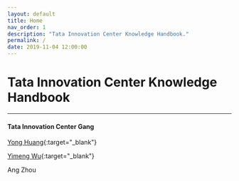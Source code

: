 ```yaml
---
layout: default
title: Home
nav_order: 1
description: "Tata Innovation Center Knowledge Handbook."
permalink: /
date: 2019-11-04 12:00:00
---
```


# Tata Innovation Center Knowledge Handbook

---


#### Tata Innovation Center Gang

[Yong Huang](https://yonglhuang.com){:target="_blank"}

[Yimeng Wu](https://bignova.github.io){:target="_blank"}

Ang Zhou


<div id="calendar" style="margin:0 auto;">
	<div id="cal-heatmap"></div>
	<div style="padding-top: 10px;">
		<a href="#" style="margin-right:10px;" id="cal-heatmap-PreviousDomain-selector"><i class="fa fa-chevron-left"></i></a>
		<a href="#" style="float:right;" id="cal-heatmap-NextDomain-selector"><i class="fa fa-chevron-right"></i></a>
	</div>
</div>

